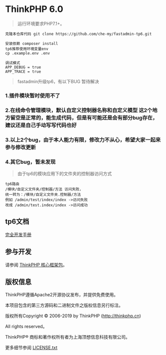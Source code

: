 ThinkPHP 6.0
===============

> 运行环境要求PHP7.1+。

~~~
克隆本仓库代码 git clone https://github.com/che-my/fastadmin-tp6.git
~~~

~~~
安装依赖 composer install
tp6推荐使用环境变量env
cp .example.env .env

调试模式 
APP_DEBUG = true
APP_TRACE = true
~~~
> fastadmin升级tp6，有以下BUG 暂待解决
### 1.插件模块暂时使用不了
### 2.在线命令管理模块，默认自定义控制器名称和自定义模型 这2个地方留空是正常的，能生成代码，但是有可能还是会有部分bug存在，建议还是自己手动写写代码也好
### 3.以上2个bug，由于本人能力有限，修改力不从心，希望大家一起来参与修改更新
### 4.其它bug，暂未发现

> 由于tp6的模块应用下的文件夹的控制器访问方式 
~~~
tp6路由
/模块/自定义文件夹/控制器/方法 访问失败，
统一转为：/模块/自定义文件夹.控制器/方法
例如 /admin/test/index/index ->访问失败
改成 /admin/test.index/index ->访问成功
~~~
## tp6文档

[完全开发手册](https://www.kancloud.cn/manual/thinkphp6_0/content)

## 参与开发

请参阅 [ThinkPHP 核心框架包](https://github.com/top-think/framework)。

## 版权信息

ThinkPHP遵循Apache2开源协议发布，并提供免费使用。

本项目包含的第三方源码和二进制文件之版权信息另行标注。

版权所有Copyright © 2006-2019 by ThinkPHP (http://thinkphp.cn)

All rights reserved。

ThinkPHP® 商标和著作权所有者为上海顶想信息科技有限公司。

更多细节参阅 [LICENSE.txt](LICENSE.txt)
